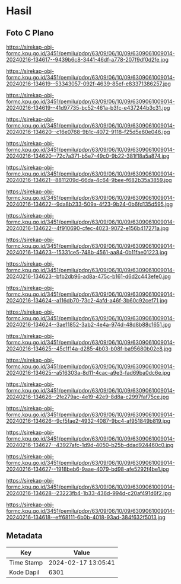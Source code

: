 # Hasil

## Foto C Plano

https://sirekap-obj-formc.kpu.go.id/3451/pemilu/pdpr/63/09/06/10/09/6309061009014-20240216-134617--9439b6c8-3441-46df-a778-207f9df0d2fe.jpg

https://sirekap-obj-formc.kpu.go.id/3451/pemilu/pdpr/63/09/06/10/09/6309061009014-20240216-134619--53343057-092f-4639-85ef-e83371386257.jpg

https://sirekap-obj-formc.kpu.go.id/3451/pemilu/pdpr/63/09/06/10/09/6309061009014-20240216-134619--41d97735-bc52-461a-b3fc-e437244b3c31.jpg

https://sirekap-obj-formc.kpu.go.id/3451/pemilu/pdpr/63/09/06/10/09/6309061009014-20240216-134620--c16e0768-9b1c-4072-9118-f25d5e60e046.jpg

https://sirekap-obj-formc.kpu.go.id/3451/pemilu/pdpr/63/09/06/10/09/6309061009014-20240216-134620--72c7a371-b5e7-49c0-9b22-381f18a5a874.jpg

https://sirekap-obj-formc.kpu.go.id/3451/pemilu/pdpr/63/09/06/10/09/6309061009014-20240216-134621--8811209d-66da-4c64-9bee-f682b35a3859.jpg

https://sirekap-obj-formc.kpu.go.id/3451/pemilu/pdpr/63/09/06/10/09/6309061009014-20240216-134622--9da8b233-509a-4f23-9b24-0b6fd135d595.jpg

https://sirekap-obj-formc.kpu.go.id/3451/pemilu/pdpr/63/09/06/10/09/6309061009014-20240216-134622--4f910690-cfec-4023-9072-e156b417271a.jpg

https://sirekap-obj-formc.kpu.go.id/3451/pemilu/pdpr/63/09/06/10/09/6309061009014-20240216-134623--15331ce5-748b-4561-aa84-0b11fae01223.jpg

https://sirekap-obj-formc.kpu.go.id/3451/pemilu/pdpr/63/09/06/10/09/6309061009014-20240216-134623--bfb2db96-ad8a-475c-b161-d6d2c443efe0.jpg

https://sirekap-obj-formc.kpu.go.id/3451/pemilu/pdpr/63/09/06/10/09/6309061009014-20240216-134624--a116db70-73c2-4afd-a46f-3b60c92cef71.jpg

https://sirekap-obj-formc.kpu.go.id/3451/pemilu/pdpr/63/09/06/10/09/6309061009014-20240216-134624--3ae11852-3ab2-4e4a-974d-48d8b88c1651.jpg

https://sirekap-obj-formc.kpu.go.id/3451/pemilu/pdpr/63/09/06/10/09/6309061009014-20240216-134625--45c1f14a-d285-4b03-b08f-ba95680b02e8.jpg

https://sirekap-obj-formc.kpu.go.id/3451/pemilu/pdpr/63/09/06/10/09/6309061009014-20240216-134625--a516303a-8d11-4cac-a9e3-fad69ba0dc6e.jpg

https://sirekap-obj-formc.kpu.go.id/3451/pemilu/pdpr/63/09/06/10/09/6309061009014-20240216-134626--2fe279ac-4e19-42e9-8d8a-c2997faf75ce.jpg

https://sirekap-obj-formc.kpu.go.id/3451/pemilu/pdpr/63/09/06/10/09/6309061009014-20240216-134626--9cf5fae2-4932-4087-9bc4-af951849b819.jpg

https://sirekap-obj-formc.kpu.go.id/3451/pemilu/pdpr/63/09/06/10/09/6309061009014-20240216-134627--43927afc-1d9d-4050-b25b-ddad924460c0.jpg

https://sirekap-obj-formc.kpu.go.id/3451/pemilu/pdpr/63/09/06/10/09/6309061009014-20240216-134627--1918beb6-9aae-4079-bd98-afe5292f4be1.jpg

https://sirekap-obj-formc.kpu.go.id/3451/pemilu/pdpr/63/09/06/10/09/6309061009014-20240216-134628--23223fb4-1b33-436d-994d-c20af491d6f2.jpg

https://sirekap-obj-formc.kpu.go.id/3451/pemilu/pdpr/63/09/06/10/09/6309061009014-20240216-134618--eff68111-6b0b-4018-93ad-384f632f5013.jpg


## Metadata

| Key        | Value               |
| ---------- | ------------------- |
| Time Stamp | 2024-02-17 13:05:41 |
| Kode Dapil | 6301                |



